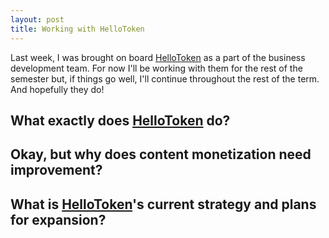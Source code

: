 ```yaml
---
layout: post
title: Working with HelloToken
---
```


Last week, I  was brought on board [HelloToken](http://www.hellotoken.com) as a part of the business development team. For now I'll be working with them for the rest of the semester but, if things go well, I'll continue throughout the rest of the term. And hopefully they do! 

## What exactly does [HelloToken](http://www.hellotoken.com) do?

## Okay, but why does content monetization need improvement?

## What is [HelloToken](http://www.hellotoken.com)'s current strategy and plans for expansion?  